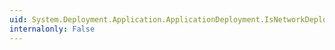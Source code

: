 ```yaml
---
uid: System.Deployment.Application.ApplicationDeployment.IsNetworkDeployed
internalonly: False
---
```

